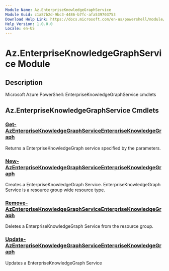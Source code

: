 ```yaml
---
Module Name: Az.EnterpriseKnowledgeGraphService
Module Guid: c1a87b2d-9bc3-4486-b7fc-afa539703753
Download Help Link: https://docs.microsoft.com/en-us/powershell/module/az.enterpriseknowledgegraphservice
Help Version: 1.0.0.0
Locale: en-US
---
```


# Az.EnterpriseKnowledgeGraphService Module
## Description
Microsoft Azure PowerShell: EnterpriseKnowledgeGraphService cmdlets

## Az.EnterpriseKnowledgeGraphService Cmdlets
### [Get-AzEnterpriseKnowledgeGraphServiceEnterpriseKnowledgeGraph](Get-AzEnterpriseKnowledgeGraphServiceEnterpriseKnowledgeGraph.md)
Returns a EnterpriseKnowledgeGraph service specified by the parameters.

### [New-AzEnterpriseKnowledgeGraphServiceEnterpriseKnowledgeGraph](New-AzEnterpriseKnowledgeGraphServiceEnterpriseKnowledgeGraph.md)
Creates a EnterpriseKnowledgeGraph Service.
EnterpriseKnowledgeGraph Service is a resource group wide resource type.

### [Remove-AzEnterpriseKnowledgeGraphServiceEnterpriseKnowledgeGraph](Remove-AzEnterpriseKnowledgeGraphServiceEnterpriseKnowledgeGraph.md)
Deletes a EnterpriseKnowledgeGraph Service from the resource group.

### [Update-AzEnterpriseKnowledgeGraphServiceEnterpriseKnowledgeGraph](Update-AzEnterpriseKnowledgeGraphServiceEnterpriseKnowledgeGraph.md)
Updates a EnterpriseKnowledgeGraph Service

